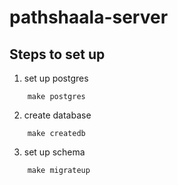 # pathshaala-server

## Steps to set up
1. set up postgres
```
    make postgres
```
2. create database
```
    make createdb
```
3. set up schema
```
    make migrateup
```